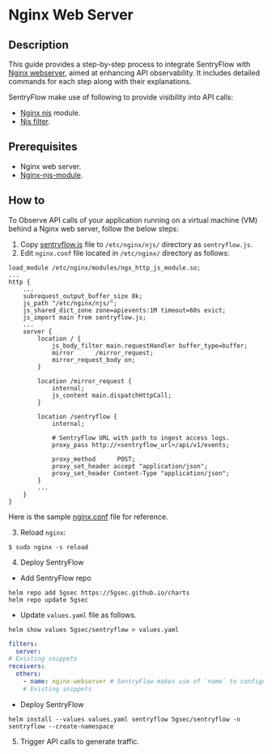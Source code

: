 # Nginx Web Server

## Description

This guide provides a step-by-step process to integrate SentryFlow
with [Nginx webserver](https://nginx.org/), aimed at enhancing API
observability. It includes detailed commands for each step along with their explanations.

SentryFlow make use of following to provide visibility into API calls:

- [Nginx njs](https://nginx.org/en/docs/njs/) module.
- [Njs filter](../../../../../filter/nginx).

## Prerequisites

- Nginx web server.
- [Nginx-njs-module](https://github.com/nginx/njs?tab=readme-ov-file#downloading-and-installing).

## How to

To Observe API calls of your application running on a virtual machine (VM) behind a Nginx web server, follow the below
steps:

1. Copy [sentryflow.js](../../../../../filter/nginx/sentryflow.js) file to `/etc/nginx/njs/` directory as
   `sentryflow.js`.
2. Edit `nginx.conf` file located in `/etc/nginx/` directory as follows:

```nginx configuration
load_module /etc/nginx/modules/ngx_http_js_module.so;
...
http {
    ...
    subrequest_output_buffer_size 8k;
    js_path "/etc/nginx/njs/";
    js_shared_dict_zone zone=apievents:1M timeout=60s evict;
    js_import main from sentryflow.js;
    ...
    server {
        location / {
            js_body_filter main.requestHandler buffer_type=buffer;
            mirror      /mirror_request;
            mirror_request_body on;
        }
        
        location /mirror_request {
            internal;
            js_content main.dispatchHttpCall;
        }
        
        location /sentryflow {
            internal;
            
            # SentryFlow URL with path to ingest access logs.
            proxy_pass http://<sentryflow_url>/api/v1/events;
            
            proxy_method      POST;
            proxy_set_header accept "application/json";
            proxy_set_header Content-Type "application/json";
        }
        ...
    }
} 
```

Here is the sample [nginx.conf](../../../../../filter/nginx/nginx.conf) file for reference.

3. Reload `nginx`:

```shell
$ sudo nginx -s reload
```

4. Deploy SentryFlow

- Add SentryFlow repo

```shell
helm repo add 5gsec https://5gsec.github.io/charts
helm repo update 5gsec
```

- Update `values.yaml` file as follows.

```shell
helm show values 5gsec/sentryflow > values.yaml
```

```yaml
filters:
  server:
# Existing snippets
receivers:
  others:
    - name: nginx-webserver # SentryFlow makes use of `name` to configure receivers. DON'T CHANGE IT.
    # Existing snippets
```

- Deploy SentryFlow

```shell
helm install --values values.yaml sentryflow 5gsec/sentryflow -n sentryflow --create-namespace 
```

5. Trigger API calls to generate traffic.
